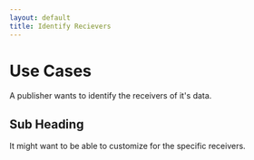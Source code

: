 ```yaml
---
layout: default
title: Identify Recievers
---
```


# Use Cases

A publisher wants to identify the receivers of it's data.

## Sub Heading

It might want to be able to customize for the specific receivers. 
